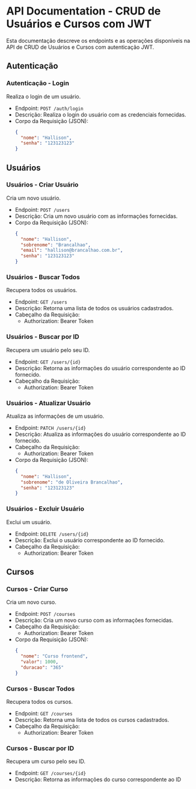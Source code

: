 # API Documentation - CRUD de Usuários e Cursos com JWT

Esta documentação descreve os endpoints e as operações disponíveis na API de CRUD de Usuários e Cursos com autenticação JWT.

## Autenticação

### Autenticação - Login

Realiza o login de um usuário.

- Endpoint: `POST /auth/login`
- Descrição: Realiza o login do usuário com as credenciais fornecidas.
- Corpo da Requisição (JSON):
  ```json
  {
    "nome": "Hallison",
    "senha": "123123123"
  }
  ```

## Usuários

### Usuários - Criar Usuário

Cria um novo usuário.

- Endpoint: `POST /users`
- Descrição: Cria um novo usuário com as informações fornecidas.
- Corpo da Requisição (JSON):
  ```json
  {
    "nome": "Hallison",
    "sobrenome": "Brancalhao",
    "email": "hallison@brancalhao.com.br",
    "senha": "123123123"
  }
  ```

### Usuários - Buscar Todos

Recupera todos os usuários.

- Endpoint: `GET /users`
- Descrição: Retorna uma lista de todos os usuários cadastrados.
- Cabeçalho da Requisição:
  - Authorization: Bearer Token

### Usuários - Buscar por ID

Recupera um usuário pelo seu ID.

- Endpoint: `GET /users/{id}`
- Descrição: Retorna as informações do usuário correspondente ao ID fornecido.
- Cabeçalho da Requisição:
  - Authorization: Bearer Token

### Usuários - Atualizar Usuário

Atualiza as informações de um usuário.

- Endpoint: `PATCH /users/{id}`
- Descrição: Atualiza as informações do usuário correspondente ao ID fornecido.
- Cabeçalho da Requisição:
  - Authorization: Bearer Token
- Corpo da Requisição (JSON):
  ```json
  {
    "nome": "Hallison",
    "sobrenome": "de Oliveira Brancalhao",
    "senha": "123123123"
  }
  ```

### Usuários - Excluir Usuário

Exclui um usuário.

- Endpoint: `DELETE /users/{id}`
- Descrição: Exclui o usuário correspondente ao ID fornecido.
- Cabeçalho da Requisição:
  - Authorization: Bearer Token

## Cursos

### Cursos - Criar Curso

Cria um novo curso.

- Endpoint: `POST /courses`
- Descrição: Cria um novo curso com as informações fornecidas.
- Cabeçalho da Requisição:
  - Authorization: Bearer Token
- Corpo da Requisição (JSON):
  ```json
  {
    "nome": "Curso frontend",
    "valor": 1000,
    "duracao": "365"
  }
  ```

### Cursos - Buscar Todos

Recupera todos os cursos.

- Endpoint: `GET /courses`
- Descrição: Retorna uma lista de todos os cursos cadastrados.
- Cabeçalho da Requisição:
  - Authorization: Bearer Token

### Cursos - Buscar por ID

Recupera um curso pelo seu ID.

- Endpoint: `GET /courses/{id}`
- Descrição: Retorna as informações do curso correspondente ao ID
